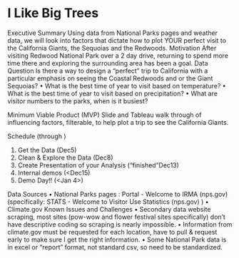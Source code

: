 # I Like Big Trees 

Executive Summary
Using data from National Parks pages and weather data, we will look into factors that dictate how to plot YOUR perfect visit to the California Giants, the Sequoias and the Redwoods.
Motivation
After visiting Redwood National Park over a 2 day drive, returning to spend more time there  and exploring the surrounding area has been a goal. 
Data Question
Is there a way to design a “perfect” trip  to California with a particular emphasis on seeing the Coastal Redwoods and or the Giant Sequoias? 
•	What is the best time of year to visit based on temperature?
•	What is the best time of year to visit based on precipitation?
•	What are visitor numbers to the parks, when is it busiest?

Minimum Viable Product (MVP)
Slide and Tableau walk through of influencing factors, filterable, to help plot a trip to see the California Giants.

Schedule (through <date of demo day>)
1.	Get the Data (Dec5)
2.	Clean & Explore the Data (Dec8)
3.	Create Presentation of your Analysis (“finished”Dec13)
4.	Internal demos (<Dec15)
5.	Demo Day!! (<Jan 4>)

Data Sources
•	National Parks pages : Portal - Welcome to IRMA (nps.gov) (specifically: STATS - Welcome to Visitor Use Statistics (nps.gov) )
•	Climate.gov
Known Issues and Challenges
•	Secondary data website scraping, most sites (pow-wow and flower festival sites specifically) don’t have descriptive coding so scraping is nearly impossible.
•	Information from climate.gov must be requested for each location, have to pull & request early to make sure I get the right information.
•	Some National Park data is in excel or “report” format, not standard csv, so need to be standardized.

